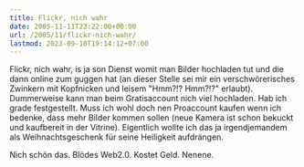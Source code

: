 ```yaml
---
title: Flickr, nich wahr
date: 2005-11-11T23:22:00+00:00
url: /2005/11/flickr-nich-wahr/
lastmod: 2023-09-10T19:14:12+07:00
---
```

Flickr, nich wahr, is ja son Dienst womit man Bilder hochladen tut und die dann online zum guggen hat (an dieser Stelle sei mir ein verschwörerisches Zwinkern mit Kopfnicken und leisem "Hmm?!? Hmm?!?" erlaubt). Dummerweise kann man beim Gratisaccount nich viel hochladen. Hab ich grade festgestellt. Muss ich wohl doch nen Proaccount kaufen wenn ich bedenke, dass mehr Bilder kommen sollen (neue Kamera ist schon bekuckt und kaufbereit in der Vitrine). Eigentlich wollte ich das ja irgendjemandem als Weihnachtsgeschenk für seine Heiligkeit aufdrängen.

Nich schön das. Blödes Web2.0. Kostet Geld. Nenene.
